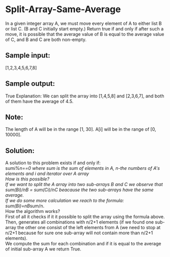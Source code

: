 # Split-Array-Same-Average
In a given integer array A, we must move every element of A to either list B or list C. (B and C initially start empty.) 
Return true if and only if after such a move, it is possible that the average value of B is equal to the average value of C, and B and C are both non-empty. 
## Sample input: 
[1,2,3,4,5,6,7,8] 
## Sample output:
True 
Explanation: We can split the array into [1,4,5,8] and [2,3,6,7], and both of them have the average 
of 4.5. 
## Note: 
The length of A will be in the range [1, 30]. 
A[i] will be in the range of [0, 10000].

## Solution: 
A solution to this problem exists if and only if:  
sum*i%n==0 where sum is the sum of elements in A, n-the numbers of A's elements and i and iterator over A array  
How is this possible?  
If we want to split the A array into two sub-arrays B and C we observe that sum(Bi)/nB = sum(Ci)/nC beacause the two sub-arrays have the same average.  
If we do some more calculation we reach to the formula:  
sum(Bi)=nB*sum/n.  
How the algorithm works?  
First of all it checks if it it possible to split the array using the formula above.  
Then, generates all combinations with n/2+1 elements (if we found one sub-array the other one consist of the left elements from A (we need to stop at n/2+1 because for sure one sub-array will not contain more than n/2+1 elements).  
We compute the sum for each combination and if it is equal to the average of initial sub-array A we return True.  

